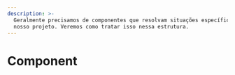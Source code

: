```yaml
---
description: >-
  Geralmente precisamos de componentes que resolvam situações específicas do
  nosso projeto. Veremos como tratar isso nessa estrutura.
---
```


# Component

